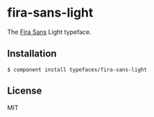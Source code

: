 # fira-sans-light
  
  The [Fira Sans](https://github.com/mozilla/Fira) Light typeface.

## Installation

    $ component install typefaces/fira-sans-light

## License

  MIT